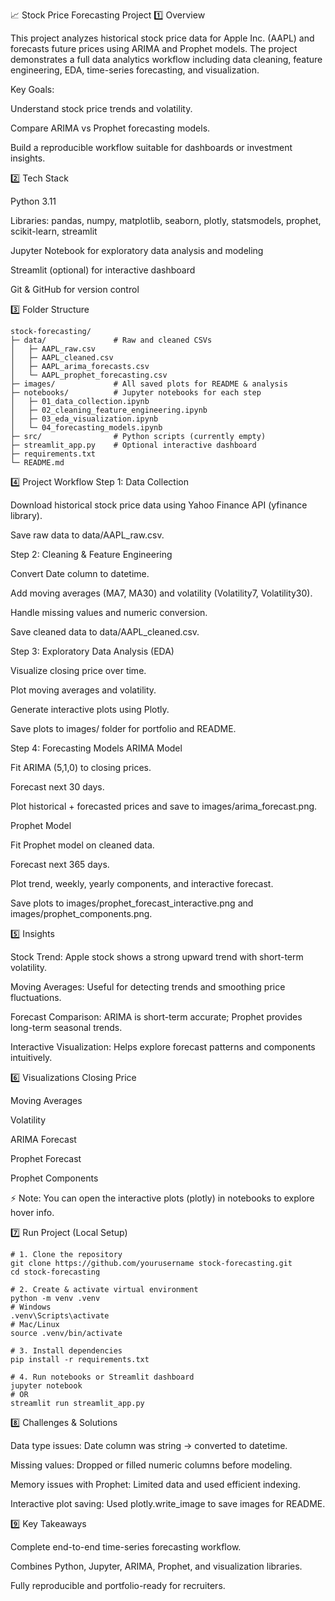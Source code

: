 📈 Stock Price Forecasting Project
1️⃣ Overview

This project analyzes historical stock price data for Apple Inc. (AAPL) and forecasts future prices using ARIMA and Prophet models.
The project demonstrates a full data analytics workflow including data cleaning, feature engineering, EDA, time-series forecasting, and visualization.

Key Goals:

Understand stock price trends and volatility.

Compare ARIMA vs Prophet forecasting models.

Build a reproducible workflow suitable for dashboards or investment insights.

2️⃣ Tech Stack

Python 3.11

Libraries: pandas, numpy, matplotlib, seaborn, plotly, statsmodels, prophet, scikit-learn, streamlit

Jupyter Notebook for exploratory data analysis and modeling

Streamlit (optional) for interactive dashboard

Git & GitHub for version control

3️⃣ Folder Structure
```
stock-forecasting/
├─ data/               # Raw and cleaned CSVs
│   ├─ AAPL_raw.csv
│   ├─ AAPL_cleaned.csv
│   ├─ AAPL_arima_forecasts.csv
│   └─ AAPL_prophet_forecasting.csv
├─ images/             # All saved plots for README & analysis
├─ notebooks/          # Jupyter notebooks for each step
│   ├─ 01_data_collection.ipynb
│   ├─ 02_cleaning_feature_engineering.ipynb
│   ├─ 03_eda_visualization.ipynb
│   └─ 04_forecasting_models.ipynb
├─ src/                # Python scripts (currently empty)
├─ streamlit_app.py    # Optional interactive dashboard
├─ requirements.txt
└─ README.md
```

4️⃣ Project Workflow
Step 1: Data Collection

Download historical stock price data using Yahoo Finance API (yfinance library).

Save raw data to data/AAPL_raw.csv.

Step 2: Cleaning & Feature Engineering

Convert Date column to datetime.

Add moving averages (MA7, MA30) and volatility (Volatility7, Volatility30).

Handle missing values and numeric conversion.

Save cleaned data to data/AAPL_cleaned.csv.

Step 3: Exploratory Data Analysis (EDA)

Visualize closing price over time.

Plot moving averages and volatility.

Generate interactive plots using Plotly.

Save plots to images/ folder for portfolio and README.

Step 4: Forecasting Models
ARIMA Model

Fit ARIMA (5,1,0) to closing prices.

Forecast next 30 days.

Plot historical + forecasted prices and save to images/arima_forecast.png.

Prophet Model

Fit Prophet model on cleaned data.

Forecast next 365 days.

Plot trend, weekly, yearly components, and interactive forecast.

Save plots to images/prophet_forecast_interactive.png and images/prophet_components.png.

5️⃣ Insights

Stock Trend: Apple stock shows a strong upward trend with short-term volatility.

Moving Averages: Useful for detecting trends and smoothing price fluctuations.

Forecast Comparison: ARIMA is short-term accurate; Prophet provides long-term seasonal trends.

Interactive Visualization: Helps explore forecast patterns and components intuitively.

6️⃣ Visualizations
Closing Price

Moving Averages

Volatility

ARIMA Forecast

Prophet Forecast

Prophet Components

⚡ Note: You can open the interactive plots (plotly) in notebooks to explore hover info.

7️⃣ Run Project (Local Setup)
```
# 1. Clone the repository
git clone https://github.com/yourusername stock-forecasting.git
cd stock-forecasting

# 2. Create & activate virtual environment
python -m venv .venv
# Windows
.venv\Scripts\activate
# Mac/Linux
source .venv/bin/activate

# 3. Install dependencies
pip install -r requirements.txt

# 4. Run notebooks or Streamlit dashboard
jupyter notebook
# OR
streamlit run streamlit_app.py
```

8️⃣ Challenges & Solutions

Data type issues: Date column was string → converted to datetime.

Missing values: Dropped or filled numeric columns before modeling.

Memory issues with Prophet: Limited data and used efficient indexing.

Interactive plot saving: Used plotly.write_image to save images for README.

9️⃣ Key Takeaways

Complete end-to-end time-series forecasting workflow.

Combines Python, Jupyter, ARIMA, Prophet, and visualization libraries.

Fully reproducible and portfolio-ready for recruiters.